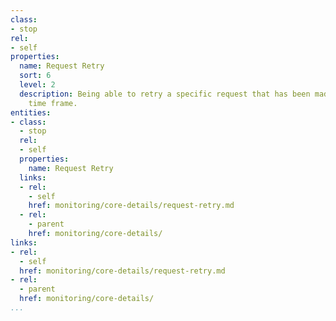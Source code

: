 ```yaml
---
class:
- stop
rel:
- self
properties:
  name: Request Retry
  sort: 6
  level: 2
  description: Being able to retry a specific request that has been made at previous
    time frame.
entities:
- class:
  - stop
  rel:
  - self
  properties:
    name: Request Retry
  links:
  - rel:
    - self
    href: monitoring/core-details/request-retry.md
  - rel:
    - parent
    href: monitoring/core-details/
links:
- rel:
  - self
  href: monitoring/core-details/request-retry.md
- rel:
  - parent
  href: monitoring/core-details/
...
```

